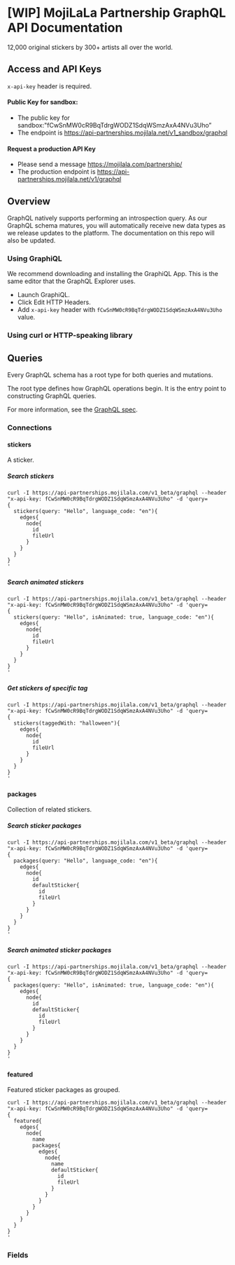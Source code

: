 # [WIP] MojiLaLa Partnership GraphQL API Documentation

12,000 original stickers by 300+ artists all over the world.

## Access and API Keys

`x-api-key` header is required.

#### Public Key for sandbox:

* The public key for sandbox:"fCwSnMW0cR9BqTdrgWODZ1SdqWSmzAxA4NVu3Uho”
* The endpoint is https://api-partnerships.mojilala.net/v1_sandbox/graphql

#### Request a production API Key

* Please send a message https://mojilala.com/partnership/
* The production endpoint is https://api-partnerships.mojilala.net/v1/graphql

## Overview

GraphQL natively supports performing an introspection query. As our GraphQL schema matures, you will automatically receive new data types as we release updates to the platform. The documentation on this repo will also be updated.

### Using GraphiQL
We recommend downloading and installing the GraphiQL App. This is the same editor that the GraphQL Explorer uses.

* Launch GraphiQL.
* Click Edit HTTP Headers.
* Add `x-api-key` header with `fCwSnMW0cR9BqTdrgWODZ1SdqWSmzAxA4NVu3Uho` value.

### Using curl or HTTP-speaking library



## Queries

Every GraphQL schema has a root type for both queries and mutations.

The root type defines how GraphQL operations begin. It is the entry point to constructing GraphQL queries.

For more information, see the [GraphQL spec](https://facebook.github.io/graphql/#sec-Type-System).

### Connections

#### stickers

A sticker.

##### Search stickers

```
curl -I https://api-partnerships.mojilala.com/v1_beta/graphql --header "x-api-key: fCwSnMW0cR9BqTdrgWODZ1SdqWSmzAxA4NVu3Uho" -d 'query=
{
  stickers(query: "Hello", language_code: "en"){
    edges{
      node{
        id
        fileUrl
      }
    }
  }
}
'
```

##### Search animated stickers

```
curl -I https://api-partnerships.mojilala.com/v1_beta/graphql --header "x-api-key: fCwSnMW0cR9BqTdrgWODZ1SdqWSmzAxA4NVu3Uho" -d 'query=
{
  stickers(query: "Hello", isAnimated: true, language_code: "en"){
    edges{
      node{
        id
        fileUrl
      }
    }
  }
}
'
```

##### Get stickers of specific tag

```
curl -I https://api-partnerships.mojilala.com/v1_beta/graphql --header "x-api-key: fCwSnMW0cR9BqTdrgWODZ1SdqWSmzAxA4NVu3Uho" -d 'query=
{
  stickers(taggedWith: "halloween"){
    edges{
      node{
        id
        fileUrl
      }
    }
  }
}
'
```

#### packages

Collection of related stickers.

##### Search sticker packages
```
curl -I https://api-partnerships.mojilala.com/v1_beta/graphql --header "x-api-key: fCwSnMW0cR9BqTdrgWODZ1SdqWSmzAxA4NVu3Uho" -d 'query=
{
  packages(query: "Hello", language_code: "en"){
    edges{
      node{
        id
        defaultSticker{
          id
          fileUrl
        }
      }
    }
  }
}
'
```
##### Search animated sticker packages
```
curl -I https://api-partnerships.mojilala.com/v1_beta/graphql --header "x-api-key: fCwSnMW0cR9BqTdrgWODZ1SdqWSmzAxA4NVu3Uho" -d 'query=
{
  packages(query: "Hello", isAnimated: true, language_code: "en"){
    edges{
      node{
        id
        defaultSticker{
          id
          fileUrl
        }
      }
    }
  }
}
'
```

#### featured

Featured sticker packages as grouped.

```
curl -I https://api-partnerships.mojilala.com/v1_beta/graphql --header "x-api-key: fCwSnMW0cR9BqTdrgWODZ1SdqWSmzAxA4NVu3Uho" -d 'query=
{
  featured{
    edges{
      node{
        name
        packages{
          edges{
            node{
              name
              defaultSticker{
                id              
                fileUrl
              }
            }
          }
        }
      }
    }
  }
}
'
```

### Fields

####    
